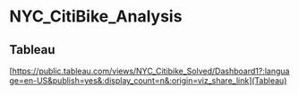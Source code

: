 # NYC_CitiBike_Analysis

## Tableau 
[https://public.tableau.com/views/NYC_Citibike_Solved/Dashboard1?:language=en-US&publish=yes&:display_count=n&:origin=viz_share_link](Tableau)
